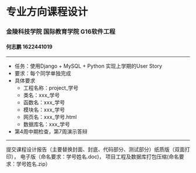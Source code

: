 # 专业方向课程设计
### 金陵科技学院 国际教育学院 G16软件工程
#### 何志鹏 1622441019
----------------
- 任务：使用Django + MySQL + Python 实现上学期的User Story
- 要求：每个同学单独完成
- 具体要求
   - 工程名称：project_学号
   - 类名：xxx_学号
   - 函数名：xxx_学号
   - 模块名：xxx_学号
   - 网页名：xxx_学号.html
   - 数据库名：xxx_学号
- 第4周中期检查，第7周演示答辩
----------------
提交课程设计报告（主要替换封面、封底、代码部分、测试部分）纸质版（双面打印），
电子版（命名要求：学号姓名.doc)，
项目工程及数据库打包压缩(命名要求：学号姓名.zip）
